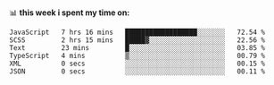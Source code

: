 📊 **this week i spent my time on:**
<!--START_SECTION:waka-->

```text
JavaScript   7 hrs 16 mins   ██████████████████░░░░░░░   72.54 %
SCSS         2 hrs 15 mins   █████▓░░░░░░░░░░░░░░░░░░░   22.56 %
Text         23 mins         █░░░░░░░░░░░░░░░░░░░░░░░░   03.85 %
TypeScript   4 mins          ▒░░░░░░░░░░░░░░░░░░░░░░░░   00.79 %
XML          0 secs          ░░░░░░░░░░░░░░░░░░░░░░░░░   00.15 %
JSON         0 secs          ░░░░░░░░░░░░░░░░░░░░░░░░░   00.11 %
```

<!--END_SECTION:waka-->

